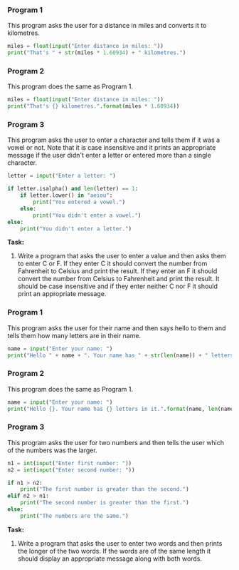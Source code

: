 ### Program 1

This program asks the user for a distance in miles and converts it to kilometres.

```Python
miles = float(input("Enter distance in miles: "))
print("That's " + str(miles * 1.60934) + " kilometres.")
```

### Program 2

This program does the same as Program 1.

```Python
miles = float(input("Enter distance in miles: "))
print("That's {} kilometres.".format(miles * 1.60934))
```

### Program 3

This program asks the user to enter a character and tells them if it was a vowel or not. Note that it is case insensitive and it prints an appropriate message if the user didn't enter a letter or entered more than a single character.

```Python
letter = input("Enter a letter: ")

if letter.isalpha() and len(letter) == 1:
    if letter.lower() in "aeiou":
        print("You entered a vowel.")
    else:
        print("You didn't enter a vowel.")
else:
    print("You didn't enter a letter.")
```

**Task:**

1. Write a program that asks the user to enter a value and then asks them to enter C or F. If they enter C it should convert the number from Fahrenheit to Celsius and print the result. If they enter an F it should convert the number from Celsius to Fahrenheit and print the result. It should be case insensitive and if they enter neither C nor F it should print an appropriate message.

### Program 1

This program asks the user for their name and then says hello to them and tells them how many letters are in their name.

```Python
name = input("Enter your name: ")
print("Hello " + name + ". Your name has " + str(len(name)) + " letters in it.")
```

### Program 2

This program does the same as Program 1.

```Python
name = input("Enter your name: ")
print("Hello {}. Your name has {} letters in it.".format(name, len(name)))
```

### Program 3

This program asks the user for two numbers and then tells the user which of the numbers was the larger.

```Python
n1 = int(input("Enter first number: "))
n2 = int(input("Enter second number: "))

if n1 > n2:
    print("The first number is greater than the second.")
elif n2 > n1:
    print("The second number is greater than the first.")
else:
    print("The numbers are the same.")
```

**Task:**

1. Write a program that asks the user to enter two words and then prints the longer of the two words. If the words are of the same length it should display an appropriate message along with both words.
